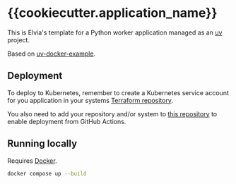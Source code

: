 # {{cookiecutter.application_name}}

This is Elvia's template for a Python worker application managed as an [uv](https://github.com/astral-sh/uv) project.

Based on [uv-docker-example](https://github.com/astral-sh/uv-docker-example).

## Deployment

To deploy to Kubernetes, remember to create a Kubernetes service account for you application
in your systems [Terraform repository](https://github.com/3lvia/{{cookiecutter.system_name}}-terraform).

You also need to add your repository and/or system to [this repository](https://github.com/3lvia/github-repositories-terraform)
to enable deployment from GitHub Actions.

## Running locally

Requires [Docker](https://docs.docker.com/engine/install).

```bash
docker compose up --build
```
